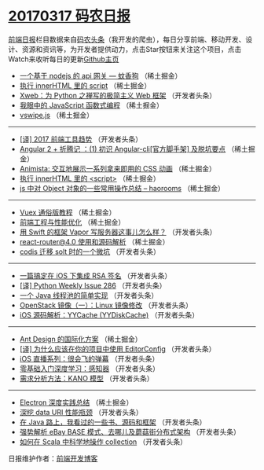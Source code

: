 # [20170317 码农日报](https://toutiao.qdkfweb.cn/date/2017/03/17)

[前端日报](https://qdkfweb.cn/c/news)栏目数据来自[码农头条](https://toutiao.qdkfweb.cn/)（我开发的爬虫），每日分享前端、移动开发、设计、资源和资讯等，为开发者提供动力，点击Star按钮来关注这个项目，点击Watch来收听每日的更新[Github主页](https://github.com/kujian/frontendDaily)
* [一个基于 nodejs 的 api 网关 &#8212; 蚊香狗](https://toutiao.qdkfweb.cn/30635.html) （稀土掘金）
* [执行 innerHTML 里的 script](https://toutiao.qdkfweb.cn/30627.html) （稀土掘金）
* [Xweb：为 Python 之禅写的极简主义 Web 框架](https://toutiao.qdkfweb.cn/30666.html) （开发者头条）
* [我眼中的 JavaScript 函数式编程](https://toutiao.qdkfweb.cn/30626.html) （稀土掘金）
* [vswipe.js](https://toutiao.qdkfweb.cn/30628.html) （稀土掘金）

***
* [[译] 2017 前端工具趋势](https://toutiao.qdkfweb.cn/30654.html) （开发者头条）
* [Angular 2 + 折腾记 ：(1) 初识 Angular-cli[官方脚手架] 及脱坑要点](https://toutiao.qdkfweb.cn/30629.html) （稀土掘金）
* [Animista: 交互地展示一系列拿来即用的 CSS 动画](https://toutiao.qdkfweb.cn/30630.html) （稀土掘金）
* [执行 innerHTML 里的 &lt;script&gt;](https://toutiao.qdkfweb.cn/30631.html) （稀土掘金）
* [js 中对 Object 对象的一些常用操作总结 &#8211; haorooms](https://toutiao.qdkfweb.cn/30632.html) （稀土掘金）

***
* [Vuex 通俗版教程](https://toutiao.qdkfweb.cn/30633.html) （稀土掘金）
* [前端工程与性能优化](https://toutiao.qdkfweb.cn/30623.html) （稀土掘金）
* [用 Swift 的框架 Vapor 写服务器这事儿怎么样？](https://toutiao.qdkfweb.cn/30676.html) （开发者头条）
* [react-router@4.0 使用和源码解析](https://toutiao.qdkfweb.cn/30625.html) （稀土掘金）
* [codis 迁移 solt 时的一个微坑](https://toutiao.qdkfweb.cn/30672.html) （开发者头条）

***
* [一篇搞定在 iOS 下集成 RSA 签名](https://toutiao.qdkfweb.cn/30673.html) （开发者头条）
* [[译] Python Weekly Issue 286](https://toutiao.qdkfweb.cn/30674.html) （开发者头条）
* [一个 Java 线程池的简单实现](https://toutiao.qdkfweb.cn/30653.html) （开发者头条）
* [OpenStack 镜像（一）：Linux 镜像修改](https://toutiao.qdkfweb.cn/30675.html) （开发者头条）
* [iOS 源码解析：YYCache (YYDiskCache)](https://toutiao.qdkfweb.cn/30677.html) （开发者头条）

***
* [Ant Design 的国际化方案](https://toutiao.qdkfweb.cn/30620.html) （稀土掘金）
* [[译] 为什么应该在你的项目中使用 EditorConfig](https://toutiao.qdkfweb.cn/30667.html) （开发者头条）
* [iOS 直播系列：很会飞的弹幕](https://toutiao.qdkfweb.cn/30668.html) （开发者头条）
* [零基础入门深度学习：感知器](https://toutiao.qdkfweb.cn/30669.html) （开发者头条）
* [需求分析方法：KANO 模型](https://toutiao.qdkfweb.cn/30670.html) （开发者头条）

***
* [Electron 深度实践总结](https://toutiao.qdkfweb.cn/30634.html) （稀土掘金）
* [深挖 data URI 性能瓶颈](https://toutiao.qdkfweb.cn/30671.html) （开发者头条）
* [在 Java 路上，我看过的一些书、源码和框架](https://toutiao.qdkfweb.cn/30651.html) （开发者头条）
* [强势解析 eBay BASE 模式、去哪儿及蘑菇街分布式架构](https://toutiao.qdkfweb.cn/30665.html) （开发者头条）
* [如何在 Scala 中科学地操作 collection](https://toutiao.qdkfweb.cn/30655.html) （开发者头条）

日报维护作者：[前端开发博客](https://qdkfweb.cn/) 